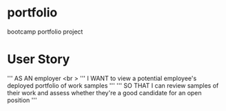 # portfolio

bootcamp portfolio project

# User Story

''' AS AN employer <br \>
''' I WANT to view a potential employee's deployed portfolio of work samples '''
''' SO THAT I can review samples of their work and assess whether they're a good candidate for an open position '''
